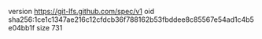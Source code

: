 version https://git-lfs.github.com/spec/v1
oid sha256:1ce1c1347ae216c12cfdcb36f788162b53fbddee8c85567e54ad1c4b5e04bb1f
size 731
